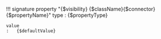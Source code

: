 !!! signature property "{$visibility} {$className}{$connector}{$propertyName}"
    type
    :   {$propertyType}

    value
    :   {$defaultValue}
